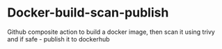 # Docker-build-scan-publish

Github composite action to build a docker image, then scan it using trivy and if safe - publish it to dockerhub
